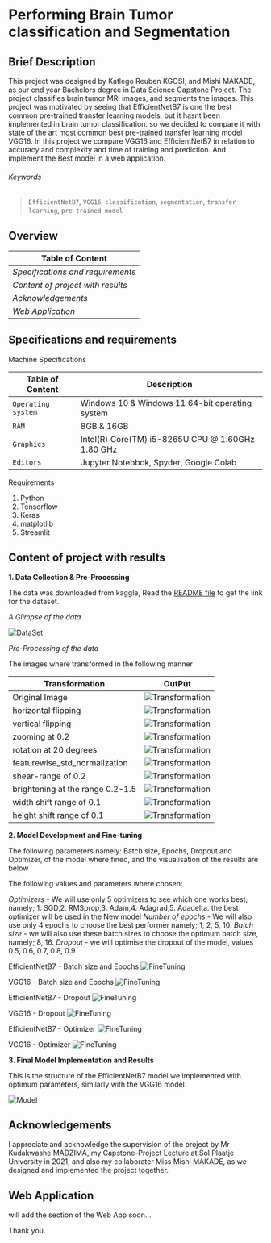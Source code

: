 # Performing Brain Tumor classification and Segmentation

## Brief Description

This project was designed by Katlego Reuben KGOSI, and Mishi MAKADE, as our end year Bachelors degree in Data Science Capstone Project. The project classifies brain tumor MRI images, and segments the images. This project was motivated by seeing that EfficientNetB7 is one the best common pre-trained transfer learning models, but it hasnt been implemented in brain tumor classification. so we decided to compare it with state of the art most common best pre-trained transfer learning model VGG16. In this project we compare VGG16 and EfficientNetB7 in relation to accuracy and complexity and time of training and prediction. And implement the Best model in a web application.

###### _Keywords_
> `EfficientNetB7`, `VGG16`, `classification`,  `segmentation`, `transfer learning`, `pre-trained model`

## Overview

| **Table of Content**              | 
| --------------------------------- | 
| _Specifications and requirements_ | 
| _Content of project with results_ | 
| _Acknowledgements_                | 
| _Web Application_                 | 

## Specifications and requirements

Machine Specifications

| **Table of Content**   |   **Description**                                   |
| ---------------------- |  -------------------------------------------------- |
| `Operating system`     | Windows 10 & Windows 11 64-bit operating system     |
| `RAM`                  | 8GB & 16GB                                          |
| `Graphics`             | Intel(R) Core(TM) i5-8265U CPU @ 1.60GHz   1.80 GHz |
| `Editors`              | Jupyter Notebbok, Spyder, Google Colab              |

Requirements

1. Python
2. Tensorflow
3. Keras
4. matplotlib
5. Streamlit

## Content of project with results

**1. Data Collection & Pre-Processing**

The data was downloaded from kaggle, Read the [README file](DataSet/README.md) to get the link for the dataset.

_A Glimpse of the data_

![DataSet](/README-images/DataSet.png)

_Pre-Processing of the data_

The images where transformed in the following manner

| **Transformation**               |   **OutPut**                                     |
| -------------------------------- |  ----------------------------------------------- |
| Original Image                   | ![Transformation](/README-images/original.png)   |
| horizontal flipping              | ![Transformation](/README-images/horizontal.png) |
| vertical flipping                | ![Transformation](/README-images/vertical.png)   |
| zooming at 0.2                   | ![Transformation](/README-images/zoom.png)       |
| rotation at 20 degrees           | ![Transformation](/README-images/rotation.png)   |
| featurewise_std_normalization    | ![Transformation](/README-images/featurewise.png)|
| shear-range of 0.2               | ![Transformation](/README-images/shear.png)      |
| brightening at the range 0.2-1.5 | ![Transformation](/README-images/brightness.png) |
| width shift range of 0.1         | ![Transformation](/README-images/width.png)      |
| height shift range of 0.1        | ![Transformation](/README-images/height.png)     |


**2. Model Development and Fine-tuning**

The following parameters namely: Batch size, Epochs, Dropout and Optimizer, of the model where fined, and the visualisation of the results are below

The following values and parameters where chosen:

_Optimizers_ - We will use only 5 optimizers to see which one works best, namely; 1. SGD,2. RMSprop,3. Adam,4. Adagrad,5. Adadelta. the best optimizer will be used in the New model
_Number of epochs_ - We will also use only 4 epochs to choose the best performer namely; 1, 2, 5, 10.
_Batch size_ - we will also use these batch sizes to choose the optimum batch size, namely; 8, 16.
_Dropout_ - we will optimise the dropout of the model, values 0.5, 0.6, 0.7, 0.8, 0.9

EfficientNetB7 - Batch size and Epochs
![FineTuning](/README-images/efn_bNe.png)       

VGG16 - Batch size and Epochs
![FineTuning](/README-images/vgg_bNe.png)

EfficientNetB7 - Dropout
![FineTuning](/README-images/efn_drop.png)

VGG16 - Dropout
![FineTuning](/README-images/vgg_drop.png)

EfficientNetB7 - Optimizer
![FineTuning](/README-images/efn_opt.png)

VGG16 - Optimizer
![FineTuning](/README-images/vgg_opt.png)



**3. Final Model Implementation and Results**

This is the structure of the EfficientNetB7 model we implemented with optimum parameters, similarly with the VGG16 model.

![Model](/README-images/ModelEFN.png)

## Acknowledgements

I appreciate and acknowledge the supervision of the project by Mr Kudakwashe MADZIMA, my Capstone-Project Lecture at Sol Plaatje University in 2021, and also my collaborater Miss Mishi MAKADE, as we designed and implemented the project together.

## Web Application

will add the section of the Web App soon...

Thank you.
